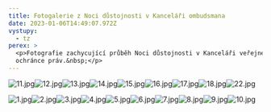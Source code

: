 ```yaml
---
title: Fotogalerie z Noci důstojnosti v Kanceláři ombudsmana
date: 2023-01-06T14:49:07.972Z
vystupy:
  - tz
perex: >
  <p>Fotografie zachycující průběh Noci důstojnosti v Kanceláři veřejného
  ochránce práv.&nbsp;</p>
---
```

<p><img alt="11.jpg" src="https://www.ochrance.cz/aktualne/fotogalerie_z_noci_dustojnosti_v_kancelari_ombudsmana/11.jpg" /><img alt="12.jpg" src="https://www.ochrance.cz/aktualne/fotogalerie_z_noci_dustojnosti_v_kancelari_ombudsmana/12.jpg" /><img alt="13.jpg" src="https://www.ochrance.cz/aktualne/fotogalerie_z_noci_dustojnosti_v_kancelari_ombudsmana/13.jpg" /><img alt="14.jpg" src="https://www.ochrance.cz/aktualne/fotogalerie_z_noci_dustojnosti_v_kancelari_ombudsmana/14.jpg" /><img alt="15.jpg" src="https://www.ochrance.cz/aktualne/fotogalerie_z_noci_dustojnosti_v_kancelari_ombudsmana/15.jpg" /><img alt="16.jpg" src="https://www.ochrance.cz/aktualne/fotogalerie_z_noci_dustojnosti_v_kancelari_ombudsmana/16.jpg" /><img alt="17.jpg" src="https://www.ochrance.cz/aktualne/fotogalerie_z_noci_dustojnosti_v_kancelari_ombudsmana/17.jpg" /><img alt="18.jpg" src="https://www.ochrance.cz/aktualne/fotogalerie_z_noci_dustojnosti_v_kancelari_ombudsmana/18.jpg" /><img alt="22.jpg" src="https://www.ochrance.cz/aktualne/fotogalerie_z_noci_dustojnosti_v_kancelari_ombudsmana/22.jpg" /></p>

<p><img alt="1.jpg" src="https://www.ochrance.cz/aktualne/fotogalerie_z_noci_dustojnosti_v_kancelari_ombudsmana/1.jpg" /><img alt="2.jpg" src="https://www.ochrance.cz/aktualne/fotogalerie_z_noci_dustojnosti_v_kancelari_ombudsmana/2.jpg" /><img alt="3.jpg" src="https://www.ochrance.cz/aktualne/fotogalerie_z_noci_dustojnosti_v_kancelari_ombudsmana/3.jpg" /><img alt="4.jpg" src="https://www.ochrance.cz/aktualne/fotogalerie_z_noci_dustojnosti_v_kancelari_ombudsmana/4.jpg" /><img alt="5.jpg" src="https://www.ochrance.cz/aktualne/fotogalerie_z_noci_dustojnosti_v_kancelari_ombudsmana/5.jpg" /><img alt="6.jpg" src="https://www.ochrance.cz/aktualne/fotogalerie_z_noci_dustojnosti_v_kancelari_ombudsmana/6.jpg" /><img alt="7.jpg" src="https://www.ochrance.cz/aktualne/fotogalerie_z_noci_dustojnosti_v_kancelari_ombudsmana/7.jpg" /><img alt="8.jpg" src="https://www.ochrance.cz/aktualne/fotogalerie_z_noci_dustojnosti_v_kancelari_ombudsmana/8.jpg" /><img alt="9.jpg" src="https://www.ochrance.cz/aktualne/fotogalerie_z_noci_dustojnosti_v_kancelari_ombudsmana/9.jpg" /><img alt="10.jpg" src="https://www.ochrance.cz/aktualne/fotogalerie_z_noci_dustojnosti_v_kancelari_ombudsmana/10.jpg" /></p>

